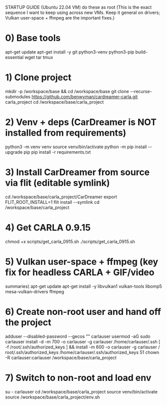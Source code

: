 STARTUP GUIDE (Ubuntu 22.04 VM) do these as root
(This is the exact sequence I want to keep using across new VMs. Keep it
general on drivers; Vulkan user-space + ffmpeg are the important fixes.)
# 0) Base tools
apt-get update
apt-get install -y git python3-venv python3-pip build-essential wget tar tmux
# 1) Clone project
mkdir -p /workspace/base && cd /workspace/base
git clone --recurse-submodules https://github.com/benwyman/cardreamer-carla.git
carla_project
cd /workspace/base/carla_project
# 2) Venv + deps (CarDreamer is NOT installed from requirements)
python3 -m venv venv
source venv/bin/activate
python -m pip install --upgrade pip
pip install -r requirements.txt
# 3) Install CarDreamer from source via flit (editable symlink)
cd /workspace/base/carla_project/CarDreamer
export FLIT_ROOT_INSTALL=1
flit install --symlink
cd /workspace/base/carla_project
# 4) Get CARLA 0.9.15
chmod +x scripts/get_carla_0915.sh
./scripts/get_carla_0915.sh
# 5) Vulkan user-space + ffmpeg (key fix for headless CARLA + GIF/video
summaries)
apt-get update
apt-get install -y libvulkan1 vulkan-tools libomp5 mesa-vulkan-drivers ffmpeg
# 6) Create non-root user and hand off the project
adduser --disabled-password --gecos "" carlauser
usermod -aG sudo carlauser
install -d -m 700 -o carlauser -g carlauser /home/carlauser/.ssh
[ -f /root/.ssh/authorized_keys ] && install -m 600 -o carlauser -g carlauser /
root/.ssh/authorized_keys /home/carlauser/.ssh/authorized_keys
51
chown -R carlauser:carlauser /workspace/base/carla_project
# 7) Switch to non-root and load env
su - carlauser
cd /workspace/base/carla_project
source venv/bin/activate
source /workspace/base/carla_project/env.sh

